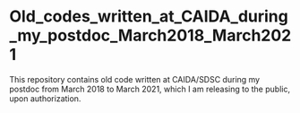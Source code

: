 # Old_codes_written_at_CAIDA_during_my_postdoc_March2018_March2021

This repository contains old code written at CAIDA/SDSC during my postdoc from March 2018 to March 2021, which I am releasing to the public, upon authorization.
